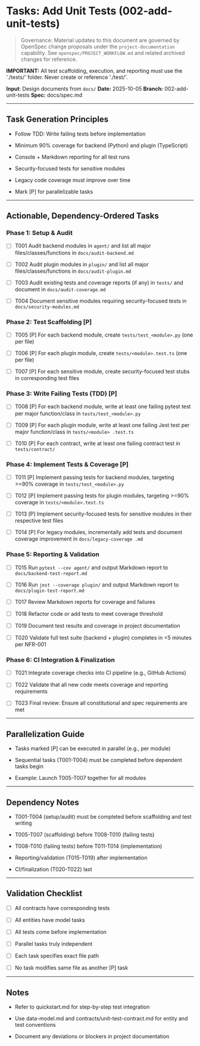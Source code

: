 # Tasks: Add Unit Tests (002-add-unit-tests)

> Governance: Material updates to this document are governed by OpenSpec
> change proposals under the `project-documentation` capability. See
> `openspec/PROJECT_WORKFLOW.md` and related archived changes for reference.

**IMPORTANT:** All test scaffolding, execution, and reporting must use the './tests/' folder. Never create or reference
'./test/'.

**Input**: Design documents from `docs/`
**Date:** 2025-10-05
**Branch:** 002-add-unit-tests
**Spec:** docs/spec.md

---

## Task Generation Principles

- Follow TDD: Write failing tests before implementation

- Minimum 90% coverage for backend (Python) and plugin (TypeScript)

- Console + Markdown reporting for all test runs

- Security-focused tests for sensitive modules

- Legacy code coverage must improve over time

- Mark [P] for parallelizable tasks

---

## Actionable, Dependency-Ordered Tasks

### Phase 1: Setup & Audit

- [ ] T001 Audit backend modules in `agent/` and list all major files/classes/functions in `docs/audit-backend.md`

- [ ] T002 Audit plugin modules in `plugin/` and list all major files/classes/functions in `docs/audit-plugin.md`

- [ ] T003 Audit existing tests and coverage reports (if any) in `tests/` and document in `docs/audit-coverage.md`

- [ ] T004 Document sensitive modules requiring security-focused tests in `docs/security-modules.md`

### Phase 2: Test Scaffolding [P]

- [ ] T005 [P] For each backend module, create `tests/test_<module>.py` (one per file)

- [ ] T006 [P] For each plugin module, create `tests/<module>.test.ts` (one per file)

- [ ] T007 [P] For each sensitive module, create security-focused test stubs in corresponding test files

### Phase 3: Write Failing Tests (TDD) [P]

- [ ] T008 [P] For each backend module, write at least one failing pytest test per major function/class in
`tests/test_<module>.py`

- [ ] T009 [P] For each plugin module, write at least one failing Jest test per major function/class in `tests/<module>
.test.ts`

- [ ] T010 [P] For each contract, write at least one failing contract test in `tests/contract/`

### Phase 4: Implement Tests & Coverage [P]

- [ ] T011 [P] Implement passing tests for backend modules, targeting >=90% coverage in `tests/test_<module>.py`

- [ ] T012 [P] Implement passing tests for plugin modules, targeting >=90% coverage in `tests/<module>.test.ts`

- [ ] T013 [P] Implement security-focused tests for sensitive modules in their respective test files

- [ ] T014 [P] For legacy modules, incrementally add tests and document coverage improvement in `docs/legacy-coverage
.md`

### Phase 5: Reporting & Validation

- [ ] T015 Run `pytest --cov agent/` and output Markdown report to `docs/backend-test-report.md`

- [ ] T016 Run `jest --coverage plugin/` and output Markdown report to `docs/plugin-test-report.md`

- [ ] T017 Review Markdown reports for coverage and failures

- [ ] T018 Refactor code or add tests to meet coverage threshold

- [ ] T019 Document test results and coverage in project documentation

- [ ] T020 Validate full test suite (backend + plugin) completes in <5 minutes per NFR-001

### Phase 6: CI Integration & Finalization

- [ ] T021 Integrate coverage checks into CI pipeline (e.g., GitHub Actions)

- [ ] T022 Validate that all new code meets coverage and reporting requirements

- [ ] T023 Final review: Ensure all constitutional and spec requirements are met

---

## Parallelization Guide

- Tasks marked [P] can be executed in parallel (e.g., per module)

- Sequential tasks (T001-T004) must be completed before dependent tasks begin

- Example: Launch T005-T007 together for all modules

---

## Dependency Notes

- T001-T004 (setup/audit) must be completed before scaffolding and test writing

- T005-T007 (scaffolding) before T008-T010 (failing tests)

- T008-T010 (failing tests) before T011-T014 (implementation)

- Reporting/validation (T015-T019) after implementation

- CI/finalization (T020-T022) last

---

## Validation Checklist

- [ ] All contracts have corresponding tests

- [ ] All entities have model tasks

- [ ] All tests come before implementation

- [ ] Parallel tasks truly independent

- [ ] Each task specifies exact file path

- [ ] No task modifies same file as another [P] task

---

## Notes

- Refer to quickstart.md for step-by-step test integration

- Use data-model.md and contracts/unit-test-contract.md for entity and test conventions

- Document any deviations or blockers in project documentation
